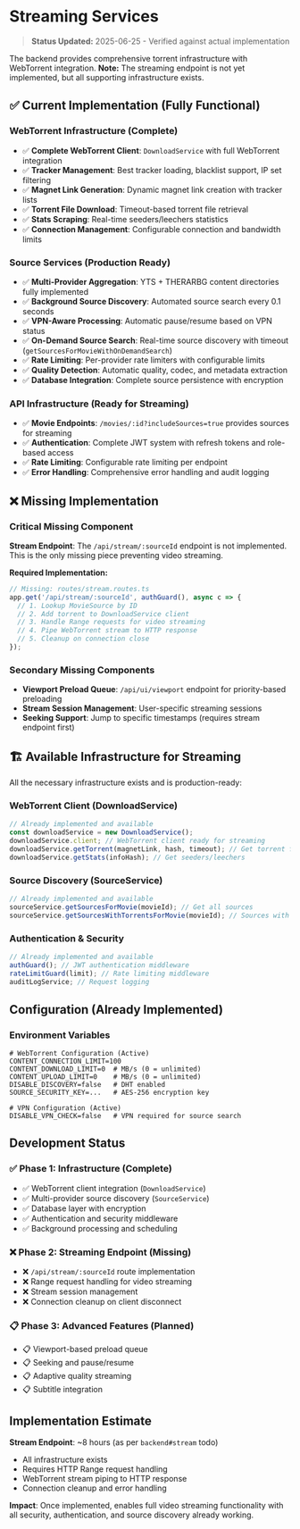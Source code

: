 # Streaming Services

> **Status Updated:** 2025-06-25 - Verified against actual implementation

The backend provides comprehensive torrent infrastructure with WebTorrent integration. **Note:** The streaming endpoint is not yet implemented, but all supporting infrastructure exists.

## ✅ Current Implementation (Fully Functional)

### WebTorrent Infrastructure (Complete)

- ✅ **Complete WebTorrent Client**: `DownloadService` with full WebTorrent integration
- ✅ **Tracker Management**: Best tracker loading, blacklist support, IP set filtering
- ✅ **Magnet Link Generation**: Dynamic magnet link creation with tracker lists
- ✅ **Torrent File Download**: Timeout-based torrent file retrieval
- ✅ **Stats Scraping**: Real-time seeders/leechers statistics
- ✅ **Connection Management**: Configurable connection and bandwidth limits

### Source Services (Production Ready)

- ✅ **Multi-Provider Aggregation**: YTS + THERARBG content directories fully implemented
- ✅ **Background Source Discovery**: Automated source search every 0.1 seconds
- ✅ **VPN-Aware Processing**: Automatic pause/resume based on VPN status
- ✅ **On-Demand Source Search**: Real-time source discovery with timeout (`getSourcesForMovieWithOnDemandSearch`)
- ✅ **Rate Limiting**: Per-provider rate limiters with configurable limits
- ✅ **Quality Detection**: Automatic quality, codec, and metadata extraction
- ✅ **Database Integration**: Complete source persistence with encryption

### API Infrastructure (Ready for Streaming)

- ✅ **Movie Endpoints**: `/movies/:id?includeSources=true` provides sources for streaming
- ✅ **Authentication**: Complete JWT system with refresh tokens and role-based access
- ✅ **Rate Limiting**: Configurable rate limiting per endpoint
- ✅ **Error Handling**: Comprehensive error handling and audit logging

## ❌ Missing Implementation

### Critical Missing Component

**Stream Endpoint**: The `/api/stream/:sourceId` endpoint is not implemented. This is the only missing piece preventing video streaming.

**Required Implementation:**

```typescript
// Missing: routes/stream.routes.ts
app.get('/api/stream/:sourceId', authGuard(), async c => {
  // 1. Lookup MovieSource by ID
  // 2. Add torrent to DownloadService client
  // 3. Handle Range requests for video streaming
  // 4. Pipe WebTorrent stream to HTTP response
  // 5. Cleanup on connection close
});
```

### Secondary Missing Components

- **Viewport Preload Queue**: `/api/ui/viewport` endpoint for priority-based preloading
- **Stream Session Management**: User-specific streaming sessions
- **Seeking Support**: Jump to specific timestamps (requires stream endpoint first)

## 🏗️ Available Infrastructure for Streaming

All the necessary infrastructure exists and is production-ready:

### WebTorrent Client (DownloadService)

```typescript
// Already implemented and available
const downloadService = new DownloadService();
downloadService.client; // WebTorrent client ready for streaming
downloadService.getTorrent(magnetLink, hash, timeout); // Get torrent file
downloadService.getStats(infoHash); // Get seeders/leechers
```

### Source Discovery (SourceService)

```typescript
// Already implemented and available
sourceService.getSourcesForMovie(movieId); // Get all sources
sourceService.getSourcesWithTorrentsForMovie(movieId); // Sources with torrent files
```

### Authentication & Security

```typescript
// Already implemented and available
authGuard(); // JWT authentication middleware
rateLimitGuard(limit); // Rate limiting middleware
auditLogService; // Request logging
```

## Configuration (Already Implemented)

### Environment Variables

```env
# WebTorrent Configuration (Active)
CONTENT_CONNECTION_LIMIT=100
CONTENT_DOWNLOAD_LIMIT=0  # MB/s (0 = unlimited)
CONTENT_UPLOAD_LIMIT=0    # MB/s (0 = unlimited)
DISABLE_DISCOVERY=false   # DHT enabled
SOURCE_SECURITY_KEY=...   # AES-256 encryption key

# VPN Configuration (Active)
DISABLE_VPN_CHECK=false   # VPN required for source search
```

## Development Status

### ✅ Phase 1: Infrastructure (Complete)

- ✅ WebTorrent client integration (`DownloadService`)
- ✅ Multi-provider source discovery (`SourceService`)
- ✅ Database layer with encryption
- ✅ Authentication and security middleware
- ✅ Background processing and scheduling

### ❌ Phase 2: Streaming Endpoint (Missing)

- ❌ `/api/stream/:sourceId` route implementation
- ❌ Range request handling for video streaming
- ❌ Stream session management
- ❌ Connection cleanup on client disconnect

### 📋 Phase 3: Advanced Features (Planned)

- 📋 Viewport-based preload queue
- 📋 Seeking and pause/resume
- 📋 Adaptive quality streaming
- 📋 Subtitle integration

## Implementation Estimate

**Stream Endpoint**: ~8 hours (as per `backend#stream` todo)

- All infrastructure exists
- Requires HTTP Range request handling
- WebTorrent stream piping to HTTP response
- Connection cleanup and error handling

**Impact**: Once implemented, enables full video streaming functionality with all security, authentication, and source discovery already working.
